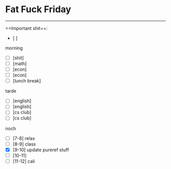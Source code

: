 # Fat Fuck Friday
---
==Important shit==:
- [ ] 

morning
- [ ] [shit] 
- [ ] [math] 
- [ ] [econ] 
- [ ] [econ] 
- [ ] [lunch break] 

tarde
- [ ] [english] 
- [ ] [english] 
- [ ] [cs club] 
- [ ] [cs club] 

noch
- [ ] [7-8] relax
- [ ] [8-9] class
- [x] [9-10] update pureref stuff
- [ ] [10-11] 
- [ ] [11-12] cali
